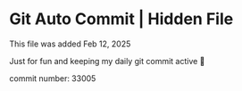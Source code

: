 # Git Auto Commit | Hidden File

This file was added Feb 12, 2025

Just for fun and keeping my daily git commit active 🤪

commit number: 33005
